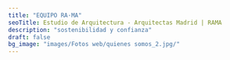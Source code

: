 ```yaml
---
title: "EQUIPO RA·MA"
seoTitle: Estudio de Arquitectura - Arquitectas Madrid | RAMA
description: "sostenibilidad y confianza"
draft: false
bg_image: "images/Fotos web/quienes somos_2.jpg/"
---
```

